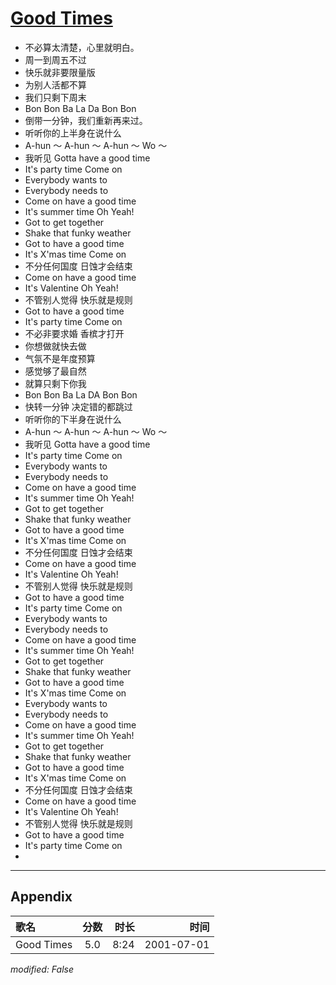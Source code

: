 # [Good Times](https://music.163.com/song?id=67387)

* 不必算太清楚，心里就明白。
* 周一到周五不过
* 快乐就非要限量版
* 为别人活都不算
* 我们只剩下周末
* Bon Bon Ba La Da Bon Bon
* 倒带一分钟，我们重新再来过。
* 听听你的上半身在说什么
* A-hun ～ A-hun ～ A-hun ～ Wo ～
* 我听见 Gotta have a good time
* It's party time Come on
* Everybody wants to
* Everybody needs to
* Come on have a good time
* It's summer time Oh Yeah!
* Got to get together
* Shake that funky weather
* Got to have a good time
* It's X'mas time Come on
* 不分任何国度 日蚀才会结束
* Come on have a good time
* It's Valentine Oh Yeah!
* 不管别人觉得 快乐就是规则
* Got to have a good time
* It's party time Come on
* 不必非要求婚 香槟才打开
* 你想做就快去做
* 气氛不是年度预算
* 感觉够了最自然
* 就算只剩下你我
* Bon Bon Ba La DA Bon Bon
* 快转一分钟 决定错的都跳过
* 听听你的下半身在说什么
* A-hun ～ A-hun ～ A-hun ～ Wo ～
* 我听见 Gotta have a good time
* It's party time Come on
* Everybody wants to
* Everybody needs to
* Come on have a good time
* It's summer time Oh Yeah!
* Got to get together
* Shake that funky weather
* Got to have a good time
* It's X'mas time Come on
* 不分任何国度 日蚀才会结束
* Come on have a good time
* It's Valentine Oh Yeah!
* 不管别人觉得 快乐就是规则
* Got to have a good time
* It's party time Come on
* Everybody wants to
* Everybody needs to
* Come on have a good time
* It's summer time Oh Yeah!
* Got to get together
* Shake that funky weather
* Got to have a good time
* It's X'mas time Come on
* Everybody wants to
* Everybody needs to
* Come on have a good time
* It's summer time Oh Yeah!
* Got to get together
* Shake that funky weather
* Got to have a good time
* It's X'mas time Come on
* 不分任何国度 日蚀才会结束
* Come on have a good time
* It's Valentine Oh Yeah!
* 不管别人觉得 快乐就是规则
* Got to have a good time
* It's party time Come on
* 


---

## Appendix

|歌名|分数|时长|时间|
|:---|:---:|---:|---:|
|Good Times|5.0|8:24|2001-07-01

*modified: False*